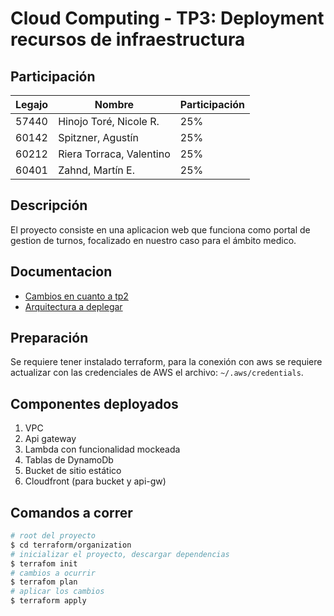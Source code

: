 # Cloud Computing - TP3: Deployment recursos de infraestructura

## Participación

| Legajo | Nombre        | Participación |
|--------|---------------|------------|
| 57440  | Hinojo Toré, Nicole R.   | 25%        |
| 60142  | Spitzner, Agustín | 25%        |
| 60212  | Riera Torraca, Valentino | 25%        |
| 60401  | Zahnd, Martín E.   | 25%        |

## Descripción

El proyecto consiste en una aplicacion web que funciona como portal de gestion de turnos, focalizado en nuestro caso para el ámbito medico.

## Documentacion

- [Cambios en cuanto a tp2](doc/Architecture_Full_Fixed.pdf)
- [Arquitectura a deplegar](doc/Architecture_TP3.pdf)
## Preparación

Se requiere tener instalado terraform, para la conexión con aws se requiere actualizar con las credenciales de AWS el archivo: `~/.aws/credentials`.

## Componentes deployados

1. VPC
2. Api gateway
3. Lambda con funcionalidad mockeada
4. Tablas de DynamoDb
5. Bucket de sitio estático
6. Cloudfront (para bucket y api-gw)

## Comandos a correr

```bash
# root del proyecto
$ cd terraform/organization
# inicializar el proyecto, descargar dependencias
$ terrafom init
# cambios a ocurrir
$ terrafom plan
# aplicar los cambios
$ terraform apply
```

